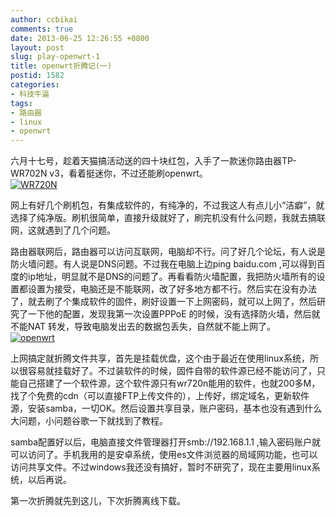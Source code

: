 ```yaml
---
author: ccbikai
comments: true
date: 2013-06-25 12:26:55 +0800
layout: post
slug: play-openwrt-1
title: openwrt折腾记(一)
postid: 1582
categories:
- 科技牛逼
tags:
- 路由器
- linux
- openwrt
---
```

六月十七号，趁着天猫搞活动送的四十块红包，入手了一款迷你路由器TP-WR702N v3，看着挺迷你，不过还能刷openwrt。  
[![WR720N](http://ww2.sinaimg.cn/large/4eda25f5jw1e60a2pf9elj20et080aa5.jpg)](http://ww2.sinaimg.cn/large/4eda25f5jw1e60a2pf9elj20et080aa5.jpg "WR720N")  
<!-- more -->
网上有好几个刷机包，有集成软件的，有纯净的，不过我这人有点儿小“洁癖”，就选择了纯净版。刷机很简单，直接升级就好了，刷完机没有什么问题，我就去搞联网，这就遇到了几个问题。  

路由器联网后，路由器可以访问互联网，电脑却不行。问了好几个论坛，有人说是防火墙问题。有人说是DNS问题。不过我在电脑上边ping baidu.com ,可以得到百度的ip地址，明显就不是DNS的问题了。再看看防火墙配置，我把防火墙所有的设置都设置为接受，电脑还是不能联网，改了好多地方都不行。然后实在没有办法了，就去刷了个集成软件的固件，刷好设置一下上网密码，就可以上网了，然后研究了一下他的配置，发现我第一次设置PPPoE 的时候，没有选择防火墙，然后就不能NAT 转发，导致电脑发出去的数据包丢失，自然就不能上网了。  
[![openwrt](http://ww3.sinaimg.cn/mw690/4eda25f5jw1e60a5b4skcj211j156jvf.jpg)](http://ww3.sinaimg.cn/large/4eda25f5jw1e60a5b4skcj211j156jvf.jpg "openwrt")  

上网搞定就折腾文件共享，首先是挂载优盘，这个由于最近在使用linux系统，所以很容易就挂载好了。不过装软件的时候，固件自带的软件源已经不能访问了，只能自己搭建了一个软件源，这个软件源只有wr720n能用的软件，也就200多M，找了个免费的cdn（可以直接FTP上传文件的），上传好，绑定域名，更新软件源，安装samba，一切OK。然后设置共享目录，账户密码，基本也没有遇到什么大问题，小问题谷歌一下就找到了教程。  

samba配置好以后，电脑直接文件管理器打开smb://192.168.1.1 ,输入密码账户就可以访问了。手机我用的是安卓系统，使用es文件浏览器的局域网功能，也可以访问共享文件。不过windows我还没有搞好，暂时不研究了，现在主要用linux系统，以后再说。  

第一次折腾就先到这儿，下次折腾离线下载。

